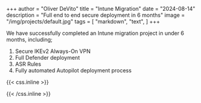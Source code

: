 +++
author = "Oliver DeVito"
title = "Intune Migration"
date = "2024-08-14"
description = "Full end to end secure deployment in 6 months"
image = "/img/projects/default.jpg"
tags = [
    "markdown",
    "text",
]
+++

We have successfully completed an Intune migration project in under 6 months, including;

1. Secure IKEv2 Always-On VPN
2. Full Defender deployment
3. ASR Rules
4. Fully automated Autopilot deployment process


{{< css.inline >}}
<style>
.canon { background: white; width: 100%; height: auto; }
</style>
{{< /css.inline >}}

